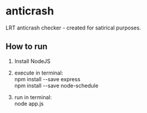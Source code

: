 # anticrash
LRT anticrash checker - created for satirical purposes.

## How to run
1) Install NodeJS
2) execute in terminal: 
    <br/>npm install --save express
    <br/>npm install --save node-schedule

3) run in terminal: 
    <br/>node app.js
